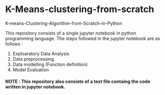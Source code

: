 # K-Means-clustering-from-scratch
K-means-Clustering-Algorithm-from-Scratch-in-Python

This repository consists of a single jupyter notebook in python programming language. 
The steps followed in the jupyter notebook are as follows :

1. Exploaratory Data Analysis
2. Data preprocessing
3. Data modelling (Function definition)
4. Model Evaluation

#### NOTE : This repository also consists of a text file containg the code written in jupyter notebook. 
